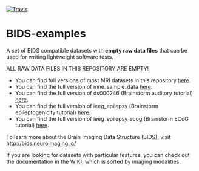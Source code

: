 [![Travis](https://api.travis-ci.org/bids-standard/bids-examples.svg?branch=master "Travis")](https://travis-ci.org/bids-standard/bids-examples)

# BIDS-examples
A set of BIDS compatible datasets with **empty raw data files** that can be used for writing lightweight software tests.

ALL RAW DATA FILES IN THIS REPOSITORY ARE EMPTY!

- You can find full versions of most MRI datasets in this repository [here](https://drive.google.com/drive/u/0/folders/0B2JWN60ZLkgkMGlUY3B4MXZIZW8).
- You can find the full version of mne_sample_data [here](https://drive.google.com/drive/folders/0B_sb8NJ9KsLUQ3BMS0dxZW5nSHM).
- You can find the full version of ds000246 (Brainstorm auditory tutorial) [here](https://openneuro.org/datasets/ds000246/versions/00001).
- You can find the full version of ieeg_epilepsy (Brainstorm epileptogenicity tutorial) [here](https://openneuro.org/datasets/ds001779).
- You can find the full version of ieeg_epilepsy_ecog (Brainstorm ECoG tutorial) [here](https://neuroimage.usc.edu/brainstorm/Tutorials/ECoG).

To learn more about the Brain Imaging Data Structure (BIDS), visit http://bids.neuroimaging.io/

If you are looking for datasets with particular features, you can check out the documentation in the [WIKI](https://github.com/bids-standard/bids-examples/wiki/), which is sorted by imaging modalities.
